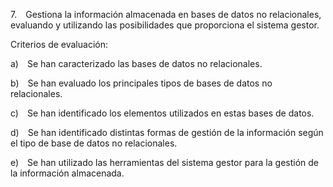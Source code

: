 7. Gestiona la información almacenada en bases de datos no relacionales, evaluando y utilizando las posibilidades que proporciona el sistema gestor.

Criterios de evaluación:

a) Se han caracterizado las bases de datos no relacionales.

b) Se han evaluado los principales tipos de bases de datos no relacionales.

c) Se han identificado los elementos utilizados en estas bases de datos.

d) Se han identificado distintas formas de gestión de la información según el tipo de base de datos no relacionales.

e) Se han utilizado las herramientas del sistema gestor para la gestión de la información almacenada.
